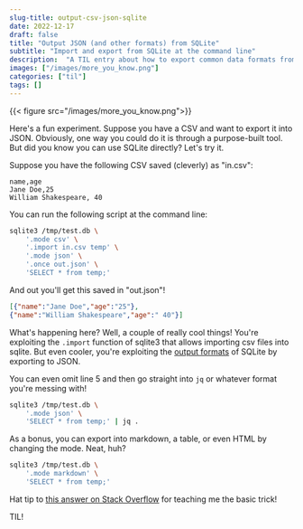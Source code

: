 ```yaml
---
slug-title: output-csv-json-sqlite
date: 2022-12-17
draft: false
title: "Output JSON (and other formats) from SQLite"
subtitle: "Import and export from SQLite at the command line"
description:  "A TIL entry about how to export common data formats from SQLite at the command line"
images: ["/images/more_you_know.png"]
categories: ["til"]
tags: []
---
```


{{< figure src="/images/more_you_know.png">}}

Here's a fun experiment. Suppose you have a CSV and want to export it into JSON. Obviously, one way you could do it is through a purpose-built tool. But did you know you can use SQLite directly? Let's try it.

Suppose you have the following CSV saved (cleverly) as "in.csv":

```csv
name,age
Jane Doe,25
William Shakespeare, 40
```

You can run the following script at the command line:

```sh {linenos=true}
sqlite3 /tmp/test.db \
    '.mode csv' \
    '.import in.csv temp' \
    '.mode json' \
    '.once out.json' \
    'SELECT * from temp;'
```
And out you'll get this saved in "out.json"! 

```json
[{"name":"Jane Doe","age":"25"},
{"name":"William Shakespeare","age":" 40"}]
```

What's happening here? Well, a couple of really cool things! You're exploiting the `.import` function of sqlite3 that allows importing csv files into sqlite. But even cooler, you're exploiting the [output formats](https://sqlite.org/cli.html#changing_output_formats) of SQLite by exporting to JSON.

You can even omit line 5 and then go straight into `jq` or whatever format you're messing with! 

```sh
sqlite3 /tmp/test.db \
    '.mode json' \
    'SELECT * from temp;' | jq .
```

As a bonus, you can export into markdown, a table, or even HTML by changing the mode. Neat, huh?

```sh
sqlite3 /tmp/test.db \
    '.mode markdown' \
    'SELECT * from temp;'
```

Hat tip to [this answer on Stack Overflow](https://stackoverflow.com/a/67186486) for teaching me the basic trick!

TIL!